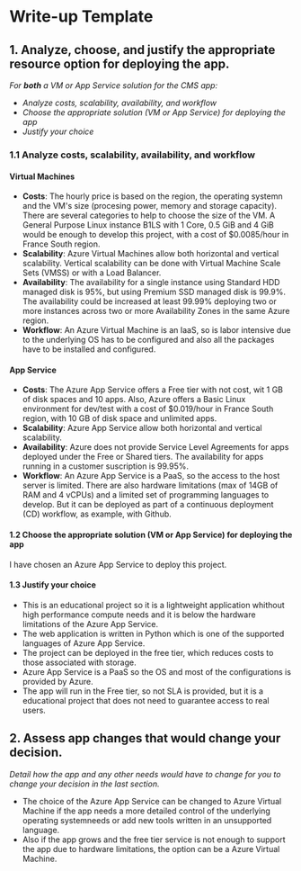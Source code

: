 # Write-up Template

## 1. Analyze, choose, and justify the appropriate resource option for deploying the app.

*For **both** a VM or App Service solution for the CMS app:*
- *Analyze costs, scalability, availability, and workflow*
- *Choose the appropriate solution (VM or App Service) for deploying the app*
- *Justify your choice*

### 1.1 Analyze costs, scalability, availability, and workflow
#### Virtual Machines
- **Costs**: The hourly price is based on the region, the operating systemn and the VM's size (procesing power, memory and storage capacity). There are several categories to help to choose the size of the VM. A General Purpose Linux instance B1LS with 1 Core, 0.5 GiB and 4 GiB would be enough to develop this project, with a cost of $0.0085/hour in France South region.
- **Scalability**: Azure Virtual Machines allow both horizontal and vertical scalability. Vertical scalability can be done with Virtual Machine Scale Sets (VMSS) or with a Load Balancer.
- **Availability**: The availability for a single instance using Standard HDD managed disk is 95%, but using Premium SSD managed disk is 99.9%. The availability could be increased at least 99.99% deploying two or more instances across two or more Availability Zones in the same Azure region.
- **Workflow**: An Azure Virtual Machine is an IaaS, so is labor intensive due to the underlying OS has to be configured and also all the packages have to be installed and configured. 

#### App Service
- **Costs**: The Azure App Service offers a Free tier with not cost, wit 1 GB of disk spaces and 10 apps. Also, Azure offers a Basic Linux environment for dev/test with a cost of $0.019/hour in France South region, with 10 GB of disk space and unlimited apps.
- **Scalability**: Azure App Service allow both horizontal and vertical scalability.
- **Availability**: Azure does not provide Service Level Agreements for apps deployed under the Free or Shared tiers. The availability for apps running in a customer suscription is 99.95%.
- **Workflow**: An Azure App Service is a PaaS, so the access to the host server is limited. There are also hardware limitations (max of 14GB of RAM and 4 vCPUs) and a limited set of programming languages to develop. But it can be deployed as part of a continuous deployment (CD) workflow, as example, with Github.

#### 1.2 Choose the appropriate solution (VM or App Service) for deploying the app

I have chosen an Azure App Service to deploy this project.

#### 1.3 Justify your choice

- This is an educational project so it is a lightweight application whithout high performance compute needs and it is below the hardware limitations of the Azure App Service.
- The web application is written in Python which is one of the supported languages of Azure App Service.
- The project can be deployed in the free tier, which reduces costs to those associated with storage.
- Azure App Service is a PaaS so the OS and most of the configurations is provided by Azure.
- The app will run in the Free tier, so not SLA is provided, but it is a educational project that does not need to guarantee access to real users.

## 2. Assess app changes that would change your decision.

*Detail how the app and any other needs would have to change for you to change your decision in the last section.* 

- The choice of the Azure App Service can be changed to Azure Virtual Machine if the app needs a more detailed control of the underlying operating systemneeds or add new tools written in an unsupported language. 
- Also if the app grows and the free tier service is not enough to support the app due to hardware limitations, the option can be a Azure Virtual Machine.


